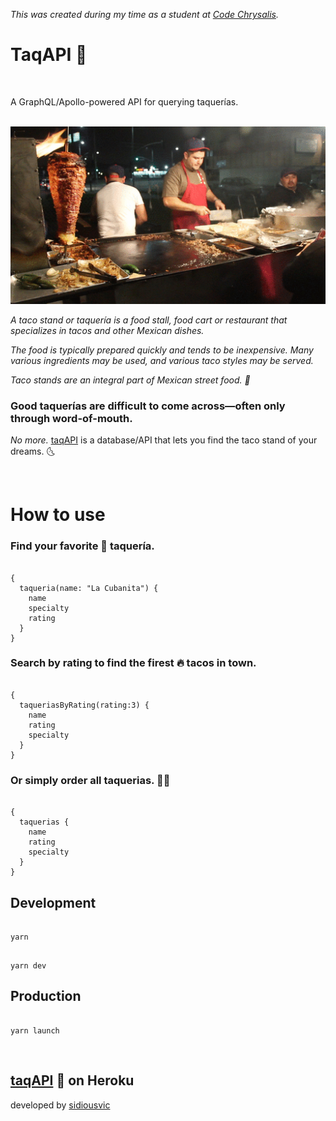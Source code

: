_This was created during my time as a student at [Code Chrysalis](https://www.codechrysalis.io/)._

# TaqAPI 🌮

<br>

A GraphQL/Apollo-powered API for querying taquerías.

<br>
<img style="margin-right: 30px" src="./assets/taqueria.gif">
<br>

_A taco stand or taquería is a food stall, food cart or restaurant that specializes in tacos and other Mexican dishes._

_The food is typically prepared quickly and tends to be inexpensive. Many various ingredients may be used, and various taco styles may be served._

_Taco stands are an integral part of Mexican street food. 🌮_
<br>

### Good taquerías are difficult to come across—often only through word-of-mouth.

_No more._ [taqAPI](https://taqapi.herokuapp.com) is a database/API that lets you find the taco stand of your dreams. 🌜

<br>

# How to use

### Find your favorite 🧡 taquería.

```

{
  taqueria(name: "La Cubanita") {
    name
    specialty
    rating
  }
}

```

### Search by rating to find the firest 🔥 tacos in town.

```

{
  taqueriasByRating(rating:3) {
    name
    rating
    specialty
  }
}

```

### Or simply order all taquerias. 🤟🏽

```

{
  taquerias {
    name
    rating
    specialty
  }
}

```

## Development

```

yarn

```

```

yarn dev

```

## Production

```

yarn launch

```

<br>

## [taqAPI](https://taqapi.herokuapp.com) 🌮 on Heroku

developed by [sidiousvic](https://sidiousvic.dev)
